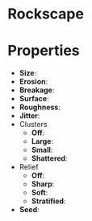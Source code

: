 # Rockscape


# Properties

- **Size**: 
- **Erosion**: 
- **Breakage**: 
- **Surface**: 
- **Roughness**: 
- **Jitter**: 
- Clusters
  - **Off**: <desc>
  - **Large**: <desc>
  - **Small**: <desc>
  - **Shattered**: <desc>
- Relief
  - **Off**: <desc>
  - **Sharp**: <desc>
  - **Soft**: <desc>
  - **Stratified**: <desc>
- **Seed**: 



